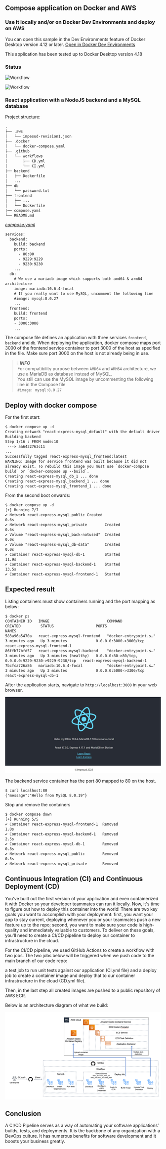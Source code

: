 ## Compose application on Docker and AWS

### Use it locally and/or on Docker Dev Environments and deploy on AWS

You can open this sample in the Dev Environments feature of Docker Desktop version 4.12 or later.
[Open in Docker Dev Environments](https://open.docker.com/dashboard/dev-envs?url=https://github.com/Impesud/react-express-mysql/tree/master/)

This application has been tested up to Docker Desktop version 4.18

### Status
![Workflow](https://github.com/Impesud/react-express-mysql/actions/workflows/CD.yml/badge.svg)

![Workflow](https://github.com/Impesud/react-express-mysql/actions/workflows/CI.yml/badge.svg)

### React application with a NodeJS backend and a MySQL database

Project structure:
```
.
├── .aws
│   └── impesud-revision1.json
├── .docker
│   └── docker-compose.yaml
├── .github
│   └── workflows
│       ├── CD.yml
│       └── CI.yml
├── backend
│   ├── Dockerfile
│   ...
├── db
│   └── password.txt
├── frontend
│   ├── ...
│   └── Dockerfile
|── compose.yaml
└── README.md
```

[_compose.yaml_](compose.yaml)
```
services:
  backend:
    build: backend
    ports:
      - 80:80
      - 9229:9229
      - 9230:9230
    ...
  db:
    # We use a mariadb image which supports both amd64 & arm64 architecture
    image: mariadb:10.6.4-focal
    # If you really want to use MySQL, uncomment the following line
    #image: mysql:8.0.27
    ...
  frontend:
    build: frontend
    ports:
    - 3000:3000
    ...
```
The compose file defines an application with three services `frontend`, `backend` and `db`.
When deploying the application, docker compose maps port 3000 of the frontend service container to port 3000 of the host as specified in the file.
Make sure port 3000 on the host is not already being in use.

> ℹ️ **_INFO_**  
> For compatibility purpose between `AMD64` and `ARM64` architecture, we use a MariaDB as database instead of MySQL.  
> You still can use the MySQL image by uncommenting the following line in the Compose file   
> `#image: mysql:8.0.27`

## Deploy with docker compose

For the first start:
```
$ docker compose up -d
Creating network "react-express-mysql_default" with the default driver
Building backend
Step 1/16 : FROM node:10
 ---> aa6432763c11
...
Successfully tagged react-express-mysql_frontend:latest
WARNING: Image for service frontend was built because it did not already exist. To rebuild this image you must use `docker-compose build` or `docker-compose up --build`.
Creating react-express-mysql_db_1 ... done
Creating react-express-mysql_backend_1 ... done
Creating react-express-mysql_frontend_1 ... done
```
From the second boot onwards:
```
$ docker compose up -d
[+] Running 7/7
✔ Network react-express-mysql_public Created                                                              0.6s
✔ Network react-express-mysql_private        Created                                                              0.6s
✔ Volume "react-express-mysql_back-notused"  Created                                                              0.0s
✔ Volume "react-express-mysql_db-data"       Created                                                              0.0s
✔ Container react-express-mysql-db-1         Started                                                             11.9s
✔ Container react-express-mysql-backend-1    Started                                                             13.5s
✔ Container react-express-mysql-frontend-1   Started
```

## Expected result

Listing containers must show containers running and the port mapping as below:
```
$ docker ps
CONTAINER ID   IMAGE                          COMMAND                  CREATED         STATUS                   PORTS                                                  NAMES
583a96a5470a   react-express-mysql-frontend   "docker-entrypoint.s…"   3 minutes ago   Up 3 minutes             0.0.0.0:3000->3000/tcp                                 react-express-mysql-frontend-1
86ffb77bfd57   react-express-mysql-backend    "docker-entrypoint.s…"   3 minutes ago   Up 3 minutes (healthy)   0.0.0.0:80->80/tcp, 0.0.0.0:9229-9230->9229-9230/tcp   react-express-mysql-backend-1
7bcfca726a86   mariadb:10.6.4-focal           "docker-entrypoint.s…"   3 minutes ago   Up 3 minutes             0.0.0.0:5000->3306/tcp                                 react-express-mysql-db-1
```

After the application starts, navigate to `http://localhost:3000` in your web browser.

![page](./output.png)


The backend service container has the port 80 mapped to 80 on the host.
```
$ curl localhost:80
{"message":"Hello from MySQL 8.0.19"}
```

Stop and remove the containers
```
$ docker compose down
[+] Running 5/5
✔ Container react-express-mysql-frontend-1  Removed                                                               1.0s
✔ Container react-express-mysql-backend-1   Removed                                                               2.5s
✔ Container react-express-mysql-db-1        Removed                                                               0.8s
✔ Network react-express-mysql_public        Removed                                                               0.5s
✔ Network react-express-mysql_private       Removed

```

## Continuous Integration (CI) and Continuous Deployment (CD)

You've built out the first version of your application and even containerized it with Docker so your developer teammates can run it locally. Now, it's time to figure out how to deploy this container into the world! There are two key goals you want to accomplish with your deployment: first, you want your app to stay current, deploying whenever you or your teammates push a new feature up to the repo; second, you want to make sure your code is high-quality and immediately valuable to customers. To deliver on these goals, you'll need to create a CI/CD pipeline to deploy our container to infrastructure in the cloud.

For the CI/CD pipeline, we used GitHub Actions to create a workflow with two jobs. The two jobs below will be triggered when we push code to the main branch of our code repo:

a test job to run unit tests against our application (CI.yml file) and
a deploy job to create a container image and deploy that to our container infrastructure in the cloud (CD.yml file).

Then, in the last step all created images are pushed to a public repository of AWS ECR.

Below is an architecture diagram of what we build:

![page](./architecture-diagram-ci-cd-impesud.png)

## Conclusion

A CI/CD Pipeline serves as a way of automating your software applications’ builds, tests, and deployments. It is the backbone of any organization with a DevOps culture. It has numerous benefits for software development and it boosts your business greatly.
